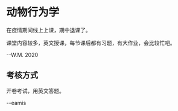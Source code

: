 # 动物行为学

在疫情期间线上上课，期中退课了。

课堂内容较多，英文授课，每节课后都有习题，有大作业，会比较忙吧。

--W.M. 2020

## 考核方式

开卷考试，用英文答题。

--eamis